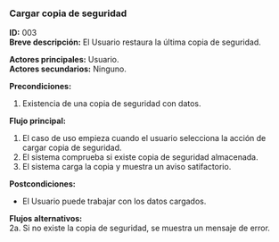 ### Cargar copia de seguridad
__ID:__ 003  
__Breve descripción:__
  El Usuario restaura la última copia de seguridad.

__Actores principales:__  Usuario.  
__Actores secundarios:__  Ninguno.

__Precondiciones:__  
  1. Existencia de una copia de seguridad con datos.  

__Flujo principal:__  
  1. El caso de uso empieza cuando el usuario selecciona la acción de cargar copia de seguridad.
  2. El sistema comprueba si existe copia de seguridad almacenada.
  3. El sistema carga la copia y muestra un aviso satifactorio.

__Postcondiciones:__  
  - El Usuario puede trabajar con los datos cargados.

__Flujos alternativos:__  
  2a. Si no existe la copia de seguridad, se muestra un mensaje de error.
